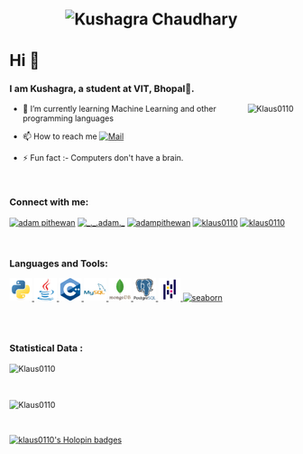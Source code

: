 <h1 align="center">
  <img src="https://github.com/Klaus0110/Algorithms_DS/blob/main/name.svg" alt="Kushagra Chaudhary" />
</h1>
<h1>Hi 👋</h1>
<h3>I am Kushagra, a student at VIT, Bhopal🌟.</h3>

<p><img align="right" src="https://github.com/Adam-pw/Adam-pw/blob/main/animation_500_kxa883sd.gif" alt="Klaus0110" /></p>

- 🌱 I’m currently learning Machine Learning and other programming languages

- 📫 How to reach me [![Mail](https://img.shields.io/badge/email-EA4335?style=for-the-badge&logo=Gmail&logoColor=white)](mailto:vskushagra@outlook.com)

- ⚡ Fun fact :- Computers don't have a brain.

<br>

<h3 align="left">Connect with me:</h3>
<p align="left">
  <a href="https://www.linkedin.com/in/klaus0110/" target="blank"><img align="center"
      src="https://raw.githubusercontent.com/rahuldkjain/github-profile-readme-generator/master/src/images/icons/Social/linked-in-alt.svg"
      alt="adam pithewan" height="30" width="40" /></a>
  <a href="https://www.instagram.com/kushagra_0110/" target="blank"><img align="center"
      src="https://raw.githubusercontent.com/rahuldkjain/github-profile-readme-generator/master/src/images/icons/Social/instagram.svg"
      alt="_._.adam._" height="30" width="40" /></a>
  <a href="https://www.hackerrank.com/klaus0110" target="blank"><img align="center"
      src="https://raw.githubusercontent.com/rahuldkjain/github-profile-readme-generator/master/src/images/icons/Social/hackerrank.svg"
      alt="adampithewan" height="30" width="40" /></a>
  <a href="https://www.leetcode.com/klaus0110" target="blank"><img align="center" src="https://raw.githubusercontent.com/rahuldkjain/github-profile-readme-generator/master/src/images/icons/Social/leet-code.svg" alt="klaus0110" height="30" width="40" /></a>
  <a href="https://auth.geeksforgeeks.org/user/klaus0110" target="blank"><img align="center" src="https://raw.githubusercontent.com/rahuldkjain/github-profile-readme-generator/master/src/images/icons/Social/geeks-for-geeks.svg" alt="klaus0110" height="30" width="40" /></a>
</p>

<br>

<h3 align="left">Languages and Tools:</h3>
<p align="left">
    <a href="https://www.python.org" target="_blank" rel="noreferrer"> <img
      src="https://raw.githubusercontent.com/devicons/devicon/master/icons/python/python-original.svg" alt="python"
      width="40" height="40" /> </a>
    <a href="https://www.java.com" target="_blank" rel="noreferrer"> <img
      src="https://raw.githubusercontent.com/devicons/devicon/master/icons/java/java-original.svg" alt="java" width="40"
      height="40" /> </a>
    <a href="https://www.w3schools.com/cpp/" target="_blank" rel="noreferrer"> <img
      src="https://raw.githubusercontent.com/devicons/devicon/master/icons/cplusplus/cplusplus-original.svg"
      alt="cplusplus" width="40" height="40"/> </a>
    <a href="https://www.mysql.com/" target="_blank" rel="noreferrer"> <img
      src="https://raw.githubusercontent.com/devicons/devicon/master/icons/mysql/mysql-original-wordmark.svg"
      alt="mysql" width="40" height="40" /> </a>
  <a href="https://www.mongodb.com/" target="_blank" rel="noreferrer"> <img src="https://raw.githubusercontent.com/devicons/devicon/master/icons/mongodb/mongodb-original-wordmark.svg" alt="mongodb" width="40" height="40"/> </a>
  <a href="https://www.postgresql.org" target="_blank" rel="noreferrer"> <img src="https://raw.githubusercontent.com/devicons/devicon/master/icons/postgresql/postgresql-original-wordmark.svg" alt="postgresql" width="40" height="40"/> </a>
    <a href="https://pandas.pydata.org/" target="_blank" rel="noreferrer">
    <img
      src="https://raw.githubusercontent.com/devicons/devicon/2ae2a900d2f041da66e950e4d48052658d850630/icons/pandas/pandas-original.svg"
      alt="pandas" width="40" height="40" /> </a>
  <a href="https://seaborn.pydata.org/" target="_blank" rel="noreferrer"> <img src="https://seaborn.pydata.org/_images/logo-mark-lightbg.svg" alt="seaborn" width="40" height="40"/> </a> </p>
    
<br>
<br>
<h3>Statistical Data :</h3>
<p><img align="center" src="https://github-readme-stats.vercel.app/api?username=Klaus0110&show_icons=true&locale=en&bg_color=0d1117&text_color=ffffff&repo=convoychat"
    alt="Klaus0110" /></p>
<br>
<p><img align="center" src="https://github-readme-streak-stats.herokuapp.com/?user=Klaus0110&theme=dark&background=0d1117&date_format=M%20j%5B%2C%20Y%5D" alt="Klaus0110" /></p>
<br>

[![klaus0110's Holopin badges](https://holopin.me/klaus0110)](https://holopin.io/@klaus0110)   

